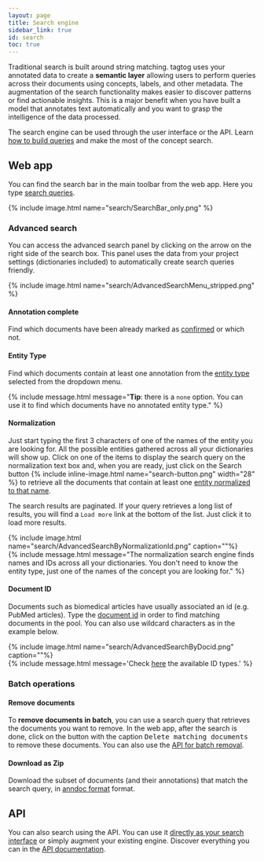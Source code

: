 ```yaml
---
layout: page
title: Search engine
sidebar_link: true
id: search
toc: true
---
```


<div class="two-third-col">
  <p>Traditional search is built around string matching. tagtog uses your annotated data to create a <strong>semantic layer</strong> allowing users to perform queries across their documents using concepts, labels, and other metadata. The augmentation of the search functionality makes easier to discover patterns or find actionable insights. This is a major benefit when you have built a model that annotates text automatically and you want to grasp the intelligence of the data processed.</p>
  <p>The search engine can be used through the user interface or the API. Learn <a href="/search-queries.html">how to build queries</a> and make the most of the concept search.</p>
</div>
<div class="one-third-col">
</div>

<div class="two-third-col">
  <h2>Web app</h2>
  <p>You can find the search bar in the main toolbar from the web app. Here you type <a href="/search-queries.html">search queries</a>.</p>
  {% include image.html name="search/SearchBar_only.png" %}
</div>
<div class="one-third-col">

</div>
<div class="two-third-col">
  <h3>Advanced search</h3>
  <p>You can access the advanced search panel by clicking on the arrow on the right side of the search box. This panel uses the data from your project settings (dictionaries included) to automatically create search queries friendly.</p>
  {% include image.html name="search/AdvancedSearchMenu_stripped.png" %}
</div>
<div class="one-third-col">
</div>

<div class="two-third-col">
  <h4>Annotation complete</h4>
  <p>Find which documents have been already marked as <a href="search-queries.html#search-confirmed-documents">confirmed</a> or which not.</p>
</div>
<div class="one-third-col">
</div>

<div class="two-third-col">
  <h4>Entity Type</h4>
  <p>Find which documents contain at least one annotation from the <a href="search-queries.html#search-by-entity-type">entity type</a> selected from the dropdown menu.</p>
</div>
<div class="one-third-col">
  {% include message.html message="<strong>Tip</strong>: there is a <code>none</code> option. You can use it to find which documents have no annotated entity type." %}
</div>

<div class="two-third-col">
  <h4>Normalization</h4>
  <p>Just start typing the first 3 characters of one of the names of the entity you are looking for. All the possible entities gathered across all your dictionaries will show up. Click on one of the items to display the search query on the normalization text box and, when you are ready, just click on the Search button {% include inline-image.html name="search-button.png" width="28" %} to retrieve all the documents that contain at least one <a href="search-queries.html#search-by-normalization">entity normalized to that name</a>.</p>
  <p>The search results are paginated. If your query retrieves a long list of results, you will find a <code>Load more</code> link at the bottom of the list. Just click it to load more results.</p>
  {% include image.html name="search/AdvancedSearchByNormalizationId.png" caption=""%}
</div>
<div class="one-third-col">
  {% include message.html message="The normalization search engine finds names and IDs across all your dictionaries. You don't need to know the entity type, just one of the names of the concept you are looking for." %}
</div>

<div class="two-third-col">
  <h4>Document ID</h4>
  <p>Documents such as biomedical articles have usually associated an id (e.g. PubMed articles). Type the <a href="search-queries.html#search-by-document-id-docid">document id</a> in order to find matching documents in the pool. You can also use wildcard characters as in the example below.</p>
  {% include image.html name="search/AdvancedSearchByDocid.png" caption=""%}
</div>
<div class="one-third-col">
  {% include message.html message='Check <a href="/API_documents_v1.html#idtype-parameter">here</a> the available ID types.' %}
</div>

<div class="two-third-col">
  <h3>Batch operations</h3>
</div>
<div class="one-third-col">
</div>

<div class="two-third-col">
  <h4>Remove documents</h4>
  <p>To <strong>remove documents in batch</strong>, you can use a search query that retrieves the documents you want to remove. In the web app, after the search is done, click on the button with the caption <kbd>Delete matching documents</kbd> to remove these documents. You can also use the <a title="API - Delete" href="/API_documents_v1.html#delete-documents-delete">API for batch removal</a>.</p>
</div>
<div class="one-third-col">
</div>

<div class="two-third-col">
  <h4>Download as Zip</h4>
  <p>Download the subset of documents (and their annotations) that match the search query, in <a title="tagtog - anndoc format" href="https://docs.tagtog.com/anndoc.html">anndoc format</a> format.</p>
</div>
<div class="one-third-col">
</div>

<div class="two-third-col">
  <h2>API</h2>
  <p>You can also search using the API. You can use it <a href="/#index-your-data">directly as your search interface</a> or simply augment your existing engine. Discover everything you can in the <a href="/API_documents_v1.html#search-documents-in-a-project-get">API documentation</a>.</p>
</div>
<div class="one-third-col">
</div>
